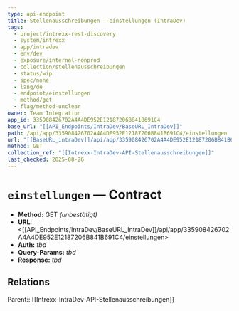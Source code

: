 ```yaml
---
type: api-endpoint
title: Stellenausschreibungen — einstellungen (IntraDev)
tags:
  - project/intrexx-rest-discovery
  - system/intrexx
  - app/intradev
  - env/dev
  - exposure/internal-nonprod
  - collection/stellenausschreibungen
  - status/wip
  - spec/none
  - lang/de
  - endpoint/einstellungen
  - method/get
  - flag/method-unclear
owner: Team Integration
app_id: 335908426702A4A4DE952E12187206B841B691C4
base_url: "[[API_Endpoints/IntraDev/BaseURL_IntraDev]]"
path: /api/app/335908426702A4A4DE952E12187206B841B691C4/einstellungen
url: "[[BaseURL_intraDev]]/api/app/335908426702A4A4DE952E12187206B841B691C4/einstellungen"
method: GET
collection_ref: "[[Intrexx-IntraDev-API-Stellenausschreibungen]]"
last_checked: 2025-08-26
---
```


# `einstellungen` — Contract
- **Method:** GET *(unbestätigt)*  
- **URL:** <[[API_Endpoints/IntraDev/BaseURL_IntraDev]]/api/app/335908426702A4A4DE952E12187206B841B691C4/einstellungen>  
- **Auth:** _tbd_  
- **Query-Params:** _tbd_  
- **Response:** _tbd_

## Relations
Parent:: [[Intrexx-IntraDev-API-Stellenausschreibungen]]
